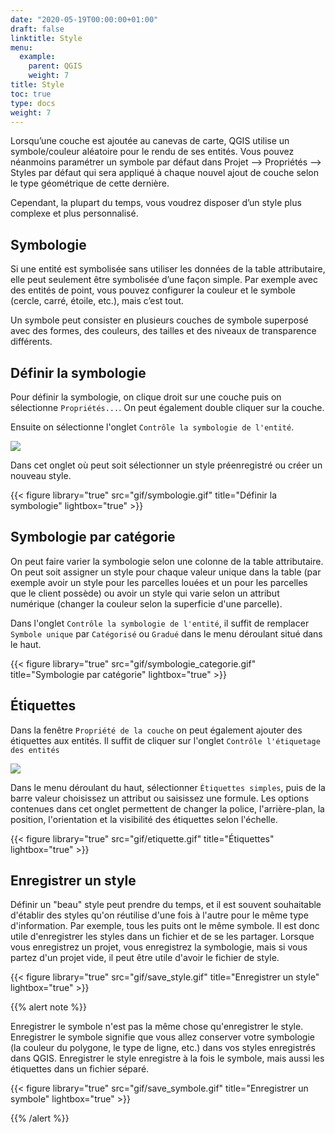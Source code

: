 ```yaml
---
date: "2020-05-19T00:00:00+01:00"
draft: false
linktitle: Style
menu:
  example:
    parent: QGIS
    weight: 7
title: Style
toc: true
type: docs
weight: 7
---
```


Lorsqu’une couche est ajoutée au canevas de carte, QGIS utilise un symbole/couleur aléatoire pour le rendu de ses entités. Vous pouvez néanmoins paramétrer un symbole par défaut dans Projet –> Propriétés –> Styles par défaut qui sera appliqué à chaque nouvel ajout de couche selon le type géométrique de cette dernière.

Cependant, la plupart du temps, vous voudrez disposer d’un style plus complexe et plus personnalisé.



## Symbologie

Si une entité est symbolisée sans utiliser les données de la table attributaire, elle peut seulement être symbolisée d’une façon simple. Par exemple avec des entités de point, vous pouvez configurer la couleur et le symbole (cercle, carré, étoile, etc.), mais c’est tout. 

Un symbole peut consister en plusieurs couches de symbole superposé avec des formes, des couleurs, des tailles et des niveaux de transparence différents.



## Définir la symbologie

Pour définir la symbologie, on clique droit sur une couche puis on sélectionne `Propriétés...`. On peut également double cliquer sur la couche.

Ensuite on sélectionne l'onglet `Contrôle la symbologie de l'entité`.

![](/img/img/bouton/symbology.png)

Dans cet onglet où peut soit sélectionner un style préenregistré ou créer un nouveau style.


{{< figure library="true" src="gif/symbologie.gif" title="Définir la symbologie" lightbox="true" >}}

## Symbologie par catégorie




On peut faire varier la symbologie selon une colonne de la table attributaire. On peut soit assigner un style pour chaque valeur unique dans la table (par exemple avoir un style pour les parcelles louées et un pour les parcelles que le client possède) ou avoir un style qui varie selon un attribut numérique (changer la couleur selon la superficie d'une parcelle).

Dans l'onglet `Contrôle la symbologie de l'entité`, il suffit de  remplacer `Symbole unique` par `Catégorisé` ou `Gradué` dans le menu déroulant situé dans le haut.



{{< figure library="true" src="gif/symbologie_categorie.gif" title="Symbologie par catégorie" lightbox="true" >}}


## Étiquettes

Dans la fenêtre `Propriété de la couche` on peut également ajouter des étiquettes aux entités. Il suffit de cliquer sur l'onglet `Contrôle l'étiquetage des entités`

![](/img/img/bouton/labelingSingle.png)

Dans le menu déroulant du haut, sélectionner `Étiquettes simples`, puis de la barre valeur choisissez un attribut ou saisissez une formule. Les options contenues dans cet onglet permettent de changer la police, l'arrière-plan, la position, l'orientation et la visibilité des étiquettes selon l'échelle. 


{{< figure library="true" src="gif/etiquette.gif" title="Étiquettes" lightbox="true" >}}

## Enregistrer un style

Définir un "beau" style peut prendre du temps, et il est souvent souhaitable d'établir des styles qu'on réutilise d'une fois à l'autre pour le même type d'information. Par exemple, tous les puits ont le même symbole. Il est donc utile d'enregistrer les styles dans un fichier et de se les partager. Lorsque vous enregistrez un projet, vous enregistrez la symbologie, mais si vous partez d'un projet vide, il peut être utile d'avoir le fichier de style.


{{< figure library="true" src="gif/save_style.gif" title="Enregistrer un style" lightbox="true" >}}

{{% alert note %}}

Enregistrer le symbole n'est pas la même chose qu'enregistrer le style. Enregistrer le symbole signifie que vous allez conserver votre symbologie (la couleur du polygone, le type de ligne, etc.) dans vos styles enregistrés dans QGIS. Enregistrer le style enregistre à la fois le symbole, mais aussi les étiquettes dans un fichier séparé.

{{< figure library="true" src="gif/save_symbole.gif" title="Enregistrer un symbole" lightbox="true" >}}

{{% /alert %}}









